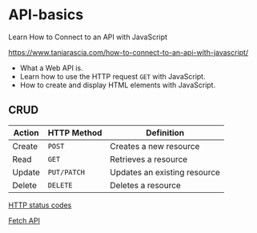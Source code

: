 # API-basics
Learn How to Connect to an API with JavaScript  

https://www.taniarascia.com/how-to-connect-to-an-api-with-javascript/   
  
- What a Web API is.
- Learn how to use the HTTP request `GET` with JavaScript.
- How to create and display HTML elements with JavaScript.

## CRUD

Action 	| HTTP Method	| Definition  
---     | ---           | ----  
Create 	| `POST` 	    | Creates a new resource  
Read 	| `GET` 	    | Retrieves a resource   
Update 	| `PUT/PATCH`   | Updates an existing resource  
Delete 	| `DELETE` 	    | Deletes a resource   

[HTTP status codes](https://developer.mozilla.org/en-US/docs/Web/HTTP/Status)  

[Fetch API](https://developer.mozilla.org/en-US/docs/Web/API/Fetch_API)  